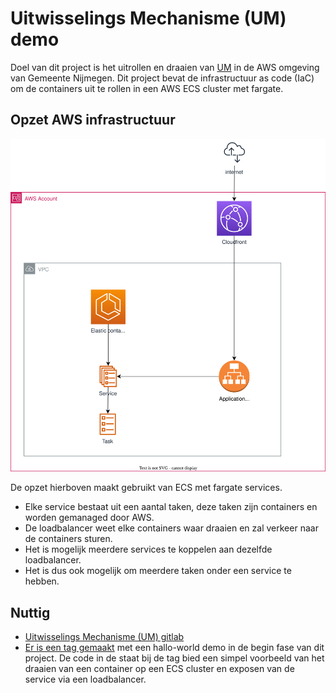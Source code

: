 # Uitwisselings Mechanisme (UM) demo

Doel van dit project is het uitrollen en draaien van [UM](https://gitlab.com/vng-realisatie/um-pilot) in de AWS omgeving van Gemeente Nijmegen.
Dit project bevat de infrastructuur as code (IaC) om de containers uit te rollen in een AWS ECS cluster met fargate.


## Opzet AWS infrastructuur

![architectuur](./docs/architectuur.drawio.svg)

De opzet hierboven maakt gebruikt van ECS met fargate services. 
- Elke service bestaat uit een aantal taken, deze taken zijn containers en worden gemanaged door AWS. 
- De loadbalancer weet elke containers waar draaien en zal verkeer naar de containers sturen. 
- Het is mogelijk meerdere services te koppelen aan dezelfde loadbalancer. 
- Het is dus ook mogelijk om meerdere taken onder een service te hebben. 

## Nuttig
- [Uitwisselings Mechanisme (UM) gitlab](https://gitlab.com/vng-realisatie/um-pilot)
- [Er is een tag gemaakt](https://github.com/GemeenteNijmegen/um-demo/releases/tag/hello-world-container) met een hallo-world demo in de begin fase van dit project. De code in de staat bij de tag bied een simpel voorbeeld van het draaien van een container op een ECS cluster en exposen van de service via een loadbalancer.